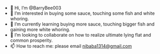 - 👋 Hi, I’m @BarryBee003
- 👀 I’m interested in buying some sauce, touching some fish and white whoring.
- 🌱 I’m currently learning buying more sauce, touching bigger fish and gaining more white whoring.
- 💞️ I’m looking to collaborate on how to realize ultimate lying flat and common prosperity.
- 📫 How to reach me: please email nibaba1314@gmail.com

<!---
BarryBee003/BarryBee003 is a ✨ special ✨ repository because its `README.md` (this file) appears on your GitHub profile.
You can click the Preview link to take a look at your changes.
--->
